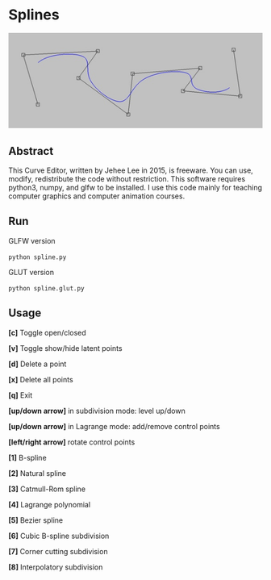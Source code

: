 # Splines
![teaser](./spline.jpg)

## Abstract

This Curve Editor, written by Jehee Lee in 2015, is freeware.
You can use, modify, redistribute the code without restriction.
This software requires python3, numpy, and glfw to be installed.
I use this code mainly for teaching computer graphics and computer animation courses.

## Run

GLFW version

```python spline.py```

GLUT version

```python spline.glut.py```

## Usage

**[c]** Toggle open/closed

**[v]** Toggle show/hide latent points

**[d]** Delete a point

**[x]** Delete all points

**[q]** Exit

**[up/down arrow]** in subdivision mode: level up/down

**[up/down arrow]** in Lagrange mode: add/remove control points

**[left/right arrow]** rotate control points


**[1]** B-spline

**[2]** Natural spline

**[3]** Catmull-Rom spline

**[4]** Lagrange polynomial

**[5]** Bezier spline

**[6]** Cubic B-spline subdivision

**[7]** Corner cutting subdivision

**[8]** Interpolatory subdivision
